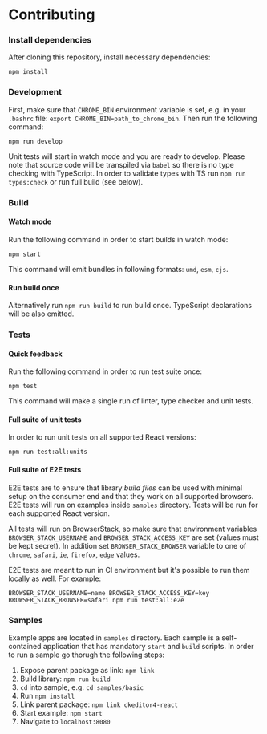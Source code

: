 # Contributing

### Install dependencies

After cloning this repository, install necessary dependencies:

```
npm install
```

### Development

First, make sure that `CHROME_BIN` environment variable is set, e.g. in your `.bashrc` file: `export CHROME_BIN=path_to_chrome_bin`. Then run the following command:

```
npm run develop
```

Unit tests will start in watch mode and you are ready to develop. Please note that source code will be transpiled via `babel` so there is no type checking with TypeScript. In order to validate types with TS run `npm run types:check` or run full build (see below).

### Build

#### Watch mode

Run the following command in order to start builds in watch mode:

```
npm start
```

This command will emit bundles in following formats: `umd`, `esm`, `cjs`.

#### Run build once

Alternatively run `npm run build` to run build once. TypeScript declarations will be also emitted.

### Tests

#### Quick feedback

Run the following command in order to run test suite once:

```
npm test
```

This command will make a single run of linter, type checker and unit tests.

#### Full suite of unit tests

In order to run unit tests on all supported React versions:

```
npm run test:all:units
```

#### Full suite of E2E tests

E2E tests are to ensure that library _build files_ can be used with minimal setup on the consumer end and that they work on all supported browsers. E2E tests will run on examples inside `samples` directory. Tests will be run for each supported React version.

All tests will run on BrowserStack, so make sure that environment variables `BROWSER_STACK_USERNAME` and `BROWSER_STACK_ACCESS_KEY` are set (values must be kept secret). In addition set `BROWSER_STACK_BROWSER` variable to one of `chrome`, `safari`, `ie`, `firefox`, `edge` values.

E2E tests are meant to run in CI environment but it's possible to run them locally as well. For example:

```
BROWSER_STACK_USERNAME=name BROWSER_STACK_ACCESS_KEY=key BROWSER_STACK_BROWSER=safari npm run test:all:e2e
```

### Samples

Example apps are located in `samples` directory. Each sample is a self-contained application that has mandatory `start` and `build` scripts. In order to run a sample go thorugh the following steps:

1. Expose parent package as link: `npm link`
2. Build library: `npm run build`
3. `cd` into sample, e.g. `cd samples/basic`
4. Run `npm install`
5. Link parent package: `npm link ckeditor4-react`
6. Start example: `npm start`
7. Navigate to `localhost:8080`
